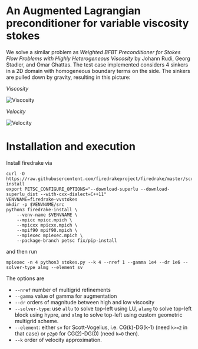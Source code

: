 # An Augmented Lagrangian preconditioner for variable viscosity stokes

We solve a similar problem as _Weighted BFBT Preconditioner for Stokes Flow Problems with Highly Heterogeneous Viscosity_ by Johann Rudi, Georg Stadler, and Omar Ghattas.
The test case implemented considers 4 sinkers in a 2D domain with homogeneous boundary terms on the side. The sinkers are pulled down by gravity, resulting in this picture:

_Viscosity_

![Viscosity](https://i.imgur.com/6XdbJF5.png)

_Velocity_

![Velocity](https://i.imgur.com/lNnwHCb.png)


# Installation and execution

Install firedrake via 

    curl -O https://raw.githubusercontent.com/firedrakeproject/firedrake/master/scripts/firedrake-install
    export PETSC_CONFIGURE_OPTIONS="--download-superlu --download-superlu_dist --with-cxx-dialect=C++11"
    VENVNAME=firedrake-vvstokes
    mkdir -p $VENVNAME/src
    python3 firedrake-install \
        --venv-name $VENVNAME \
        --mpicc mpicc.mpich \
        --mpicxx mpicxx.mpich \
        --mpif90 mpif90.mpich \
        --mpiexec mpiexec.mpich \
        --package-branch petsc fix/pip-install


and then run 

    mpiexec -n 4 python3 stokes.py --k 4 --nref 1 --gamma 1e4 --dr 1e6 --solver-type almg --element sv

The options are

+ `--nref` number of multigrid refinements
+ `--gamma` value of gamma for augmentation
+ `--dr` orders of magnitude between high and low viscosity
+ `--solver-type`: use `allu` to solve top-left using LU, `alamg` to solve top-left block using hypre, and `almg` to solve top-left using custom geometric multigrid scheme.
+ `--element`: either `sv` for Scott-Vogelius, i.e. CG(k)-DG(k-1) (need `k>=2` in that case) or `p2p0` for CG(2)-DG(0) (need `k=0` then).
+ `--k` order of velocity approximation.
